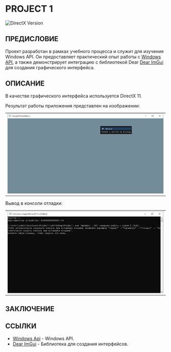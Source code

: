 # **PROJECT 1**

![DirectX Version](https://img.shields.io/badge/DirectX-11-blue)

## ПРЕДИСЛОВИЕ

Проект разработан в рамках учебного процесса и служит для изучения Windows API. Он предоставляет практический опыт работы с [Windows API](https://learn.microsoft.com/en-us/windows/win32/api), а также демонстрирует интеграцию с библиотекой Dear [Dear ImGui](https://github.com/ocornut/imgui) для создания графического интерфейса.

## ОПИСАНИЕ

В качестве графического интерфейса используется DirectX 11.

Результат работы приложения представлен на изображении:

|  |
| :--: |
| ![1](/doc/images/1.PNG) |

Вывод в консоли отладки:

|  |
| :--: |
| ![2](/doc/images/2.PNG) |

## ЗАКЛЮЧЕНИЕ

## ССЫЛКИ

* [Windows Api](https://learn.microsoft.com/en-us/windows/win32/api) - Windows API.
* [Dear ImGui](https://github.com/ocornut/imgui) - Библиотека для создания интерфейсов.
